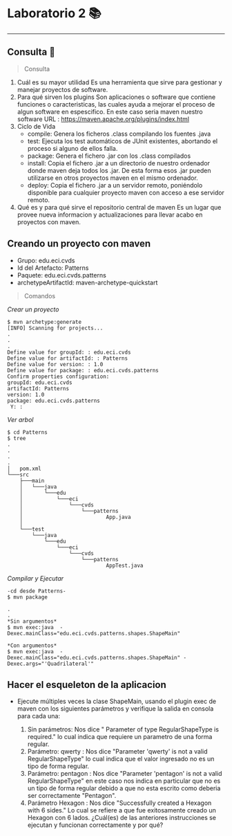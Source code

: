 # Laboratorio 2 :books:

---
## Consulta :card_index:
> Consulta
1. Cuál es su mayor utilidad
	Es una herramienta que sirve para gestionar y manejar proyectos de software.
2. Para qué sirven los plugins
	Son aplicaciones o software que contiene funciones o caracteristicas, las cuales ayuda a mejorar el proceso de algun software en espescifico. En este caso seria maven nuestro software
	URL : https://maven.apache.org/plugins/index.html
3. Ciclo de Vida
	* compile: Genera los ficheros .class compilando los fuentes .java
	* test: Ejecuta los test automáticos de JUnit existentes, abortando el proceso si alguno de ellos falla.
	* package: Genera el fichero .jar con los .class compilados
	* install: Copia el fichero .jar a un directorio de nuestro ordenador donde maven deja todos los .jar. De esta forma esos .jar pueden utilizarse en otros proyectos maven en el mismo ordenador.
	* deploy: Copia el fichero .jar a un servidor remoto, poniéndolo disponible para cualquier proyecto maven con acceso a ese servidor remoto.
5. Qué es y para qué sirve el repositorio central de maven
	Es un lugar que provee nueva informacion y actualizaciones para llevar acabo en proyectos con maven.

## Creando un proyecto con maven

* Grupo: edu.eci.cvds
* Id del Artefacto: Patterns
* Paquete: edu.eci.cvds.patterns
* archetypeArtifactId: maven-archetype-quickstart
> Comandos

*Crear un proyecto*
```
$ mvn archetype:generate
[INFO] Scanning for projects...
.
.
.
Define value for groupId: : edu.eci.cvds
Define value for artifactId: : Patterns
Define value for version: : 1.0
Define value for package: : edu.eci.cvds.patterns
Confirm properties configuration:
groupId: edu.eci.cvds
artifactId: Patterns
version: 1.0
package: edu.eci.cvds.patterns
 Y: : 
```

*Ver arbol*
```
$ cd Patterns
$ tree
.
.
.
.
│   pom.xml
└───src
    ├───main
    │   └───java
    │       └───edu
    │           └───eci
    │               └───cvds
    │                   └───patterns
    │                           App.java
    │
    └───test
        └───java
            └───edu
                └───eci
                    └───cvds
                        └───patterns
                                AppTest.java
```

*Compilar y Ejecutar*
```
-cd desde Patterns-
$ mvn package

.
.
*Sin argumentos*
$ mvn exec:java  -Dexec.mainClass="edu.eci.cvds.patterns.shapes.ShapeMain"

*Con argumentos*
$ mvn exec:java  -Dexec.mainClass="edu.eci.cvds.patterns.shapes.ShapeMain" -Dexec.args="'Quadrilateral'"
```

## Hacer el esqueleton de la aplicacion
* Ejecute múltiples veces la clase ShapeMain, usando el plugin exec de maven con los siguientes parámetros y verifique la salida en consola para cada una:

	1. Sin parámetros: Nos dice " Parameter of type RegularShapeType is required." lo cual indica que requiere un parametro de una forma regular.
	2. Parámetro: qwerty : Nos dice "Parameter 'qwerty' is not a valid RegularShapeType" lo cual indica que el valor ingresado no es un tipo de forma regular.
	3. Parámetro: pentagon : Nos dice "Parameter 'pentagon' is not a valid RegularShapeType" en este caso nos indica en particular que no es un tipo de forma regular debido a que no esta escrito como deberia ser correctamente "Pentagon". 
	4. Parámetro Hexagon : Nos dice "Successfully created a Hexagon with 6 sides." Lo cual se refiere a que fue exitosamente creado un Hexagon con 6 lados.
¿Cuál(es) de las anteriores instrucciones se ejecutan y funcionan correctamente y por qué?
